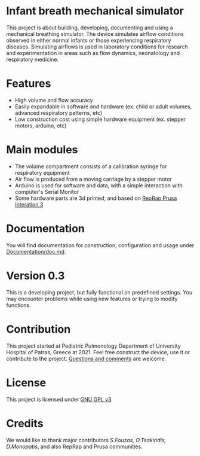 # Infant breath mechanical simulator

This project is about building, developing, documenting and using a mechanical breathing simulator. The device simulates airflow conditions observed in either normal infants or those experiencing respiratory diseases. Simulating airflows is used in laboratory conditions for research and experimentation in areas such as flow dynamics, neonatology and respiratory medicine. 

# Features
- High volume and flow accuracy
- Easily expandable in software and hardware (ex. child or adult volumes, advanced respiratory patterns, etc)
- Low construction cost using simple hardware equipment (ex. stepper motors, arduino, etc)

# Main modules
- The volume compartment consists of a calibration syringe for respiratory equipment
- Air flow is produced from a moving carriage by a stepper motor
- Arduino is used for software and data, with a simple interaction with computer's Serial Monitor 
- Some hardware parts are 3d printed, and based on [RepRap Prusa Interation 3](https://reprap.org/wiki/Prusa_i3)

# Documentation
You will find documentation for construction, configuration and usage under [Documentation/doc.md](https://github.com/arisberd/Infant-breath-mechanical-simulator/blob/main/Documentation/doc.md). 

# Version 0.3
This is a developing project, but fully functional on predefined settings. You may encounter problems while using new features or trying to modify functions.

# Contribution
This project started at Pediatric Pulmonology Department of University Hospital of Patras, Greece at 2021. Feel free construct the device, use it or contribute to the project. [Questions and comments](https://github.com/arisberd/Infant-breath-mechanical-simulator/issues) are welcome.

# License
This project is licensed under [GNU GPL v3](https://www.gnu.org/licenses/gpl-3.0.html)

# Credits
We would like to thank major contributors _S.Fouzas, O.Tsakiridis, D.Monopatis_, and also RepRap and Prusa communities.

